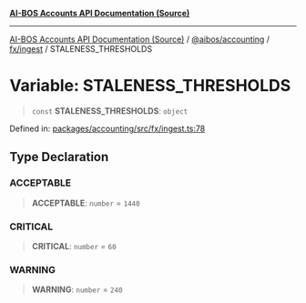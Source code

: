 [**AI-BOS Accounts API Documentation (Source)**](../../../../../README.md)

***

[AI-BOS Accounts API Documentation (Source)](../../../../../README.md) / [@aibos/accounting](../../../README.md) / [fx/ingest](../README.md) / STALENESS\_THRESHOLDS

# Variable: STALENESS\_THRESHOLDS

> `const` **STALENESS\_THRESHOLDS**: `object`

Defined in: [packages/accounting/src/fx/ingest.ts:78](https://github.com/pohlai88/accounts/blob/48103fb36d28b2b9bfb33472b6de2f719773cde9/packages/accounting/src/fx/ingest.ts#L78)

## Type Declaration

### ACCEPTABLE

> **ACCEPTABLE**: `number` = `1440`

### CRITICAL

> **CRITICAL**: `number` = `60`

### WARNING

> **WARNING**: `number` = `240`
